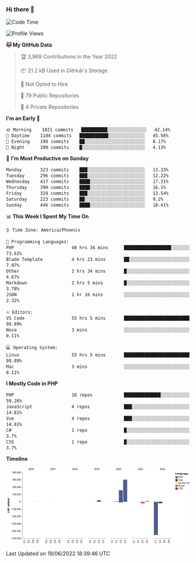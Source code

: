 ### Hi there 👋

<!--START_SECTION:waka-->
![Code Time](http://img.shields.io/badge/Code%20Time-0%20secs-blue)

![Profile Views](http://img.shields.io/badge/Profile%20Views-0-blue)

**🐱 My GitHub Data** 

> 🏆 3,969 Contributions in the Year 2022
 > 
> 📦 21.2 kB Used in GitHub's Storage 
 > 
> 🚫 Not Opted to Hire
 > 
> 📜 79 Public Repositories 
 > 
> 🔑 4 Private Repositories  
 > 
**I'm an Early 🐤** 

```text
🌞 Morning    1021 commits   ██████████░░░░░░░░░░░░░░░   42.14% 
🌆 Daytime    1104 commits   ███████████░░░░░░░░░░░░░░   45.56% 
🌃 Evening    198 commits    ██░░░░░░░░░░░░░░░░░░░░░░░   8.17% 
🌙 Night      100 commits    █░░░░░░░░░░░░░░░░░░░░░░░░   4.13%

```
📅 **I'm Most Productive on Sunday** 

```text
Monday       323 commits    ███░░░░░░░░░░░░░░░░░░░░░░   13.33% 
Tuesday      296 commits    ███░░░░░░░░░░░░░░░░░░░░░░   12.22% 
Wednesday    417 commits    ████░░░░░░░░░░░░░░░░░░░░░   17.21% 
Thursday     390 commits    ████░░░░░░░░░░░░░░░░░░░░░   16.1% 
Friday       328 commits    ███░░░░░░░░░░░░░░░░░░░░░░   13.54% 
Saturday     223 commits    ██░░░░░░░░░░░░░░░░░░░░░░░   9.2% 
Sunday       446 commits    ████░░░░░░░░░░░░░░░░░░░░░   18.41%

```


📊 **This Week I Spent My Time On** 

```text
⌚︎ Time Zone: America/Phoenix

💬 Programming Languages: 
PHP                      40 hrs 36 mins      ██████████████████░░░░░░░   73.62% 
Blade Template           4 hrs 23 mins       ██░░░░░░░░░░░░░░░░░░░░░░░   7.97% 
Other                    2 hrs 34 mins       █░░░░░░░░░░░░░░░░░░░░░░░░   4.67% 
Markdown                 2 hrs 5 mins        █░░░░░░░░░░░░░░░░░░░░░░░░   3.78% 
JSON                     1 hr 16 mins        ░░░░░░░░░░░░░░░░░░░░░░░░░   2.32%

🔥 Editors: 
VS Code                  55 hrs 5 mins       █████████████████████████   99.89% 
Nova                     3 mins              ░░░░░░░░░░░░░░░░░░░░░░░░░   0.11%

💻 Operating System: 
Linux                    55 hrs 5 mins       █████████████████████████   99.89% 
Mac                      3 mins              ░░░░░░░░░░░░░░░░░░░░░░░░░   0.11%

```

**I Mostly Code in PHP** 

```text
PHP                      16 repos            ██████████████░░░░░░░░░░░   59.26% 
JavaScript               4 repos             ███░░░░░░░░░░░░░░░░░░░░░░   14.81% 
Vue                      4 repos             ███░░░░░░░░░░░░░░░░░░░░░░   14.81% 
C#                       1 repo              █░░░░░░░░░░░░░░░░░░░░░░░░   3.7% 
CSS                      1 repo              █░░░░░░░░░░░░░░░░░░░░░░░░   3.7%

```


**Timeline**

![Chart not found](https://raw.githubusercontent.com/mikebronner/mikebronner/master/charts/bar_graph.png) 


 Last Updated on 19/06/2022 18:39:46 UTC
<!--END_SECTION:waka-->

<!--
**mikebronner/mikebronner** is a ✨ _special_ ✨ repository because its `README.md` (this file) appears on your GitHub profile.

Here are some ideas to get you started:

- 🔭 I’m currently working on ...
- 🌱 I’m currently learning ...
- 👯 I’m looking to collaborate on ...
- 🤔 I’m looking for help with ...
- 💬 Ask me about ...
- 📫 How to reach me: ...
- 😄 Pronouns: ...
- ⚡ Fun fact: ...
-->
